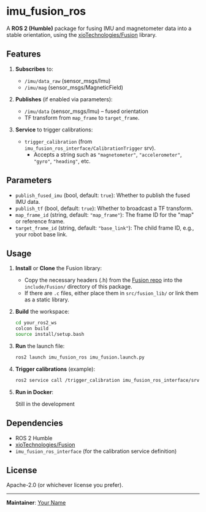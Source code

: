 # imu_fusion_ros

A **ROS 2 (Humble)** package for fusing IMU and magnetometer data into a stable orientation, using the [xioTechnologies/Fusion](https://github.com/xioTechnologies/Fusion) library.  

## Features

1. **Subscribes** to:
   - `/imu/data_raw` (sensor_msgs/Imu)
   - `/imu/mag` (sensor_msgs/MagneticField)

2. **Publishes** (if enabled via parameters):
   - `/imu/data` (sensor_msgs/Imu) – fused orientation
   - TF transform from `map_frame` to `target_frame`.

3. **Service** to trigger calibrations:
   - `trigger_calibration` (from `imu_fusion_ros_interface/CalibrationTrigger` srv).
     - Accepts a string such as `"magnetometer"`, `"accelerometer"`, `"gyro"`, `"heading"`, etc.

## Parameters

- `publish_fused_imu` (bool, default: `true`): Whether to publish the fused IMU data.
- `publish_tf` (bool, default: `true`): Whether to broadcast a TF transform.
- `map_frame_id` (string, default: `"map_frame"`): The frame ID for the "map" or reference frame.
- `target_frame_id` (string, default: `"base_link"`): The child frame ID, e.g., your robot base link.

## Usage

1. **Install** or **Clone** the Fusion library:
   - Copy the necessary headers (.h) from the [Fusion repo](https://github.com/xioTechnologies/Fusion) into the `include/Fusion/` directory of this package.  
   - If there are `.c` files, either place them in `src/fusion_lib/` or link them as a static library.

2. **Build** the workspace:

   ```bash
   cd your_ros2_ws
   colcon build
   source install/setup.bash
   ```

3. **Run** the launch file:

   ```bash
   ros2 launch imu_fusion_ros imu_fusion.launch.py
   ```

4. **Trigger calibrations** (example):

   ```bash
   ros2 service call /trigger_calibration imu_fusion_ros_interface/srv/CalibrationTrigger "{calibration_type: 'magnetometer'}"
   ```

4. **Run in Docker**:

   Still in the development

## Dependencies

- ROS 2 Humble
- [xioTechnologies/Fusion](https://github.com/xioTechnologies/Fusion)
- `imu_fusion_ros_interface` (for the calibration service definition)

## License

Apache-2.0 (or whichever license you prefer).

---

**Maintainer**: [Your Name](mailto:you@yourdomain.tld)
```

